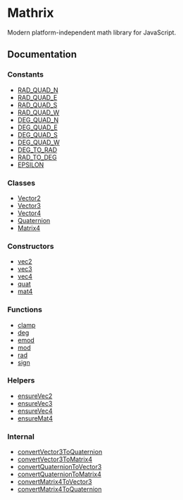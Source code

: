 Mathrix
=======

Modern platform-independent math library for JavaScript.

Documentation
-------------

### Constants

- [RAD_QUAD_N](docs/api/RAD_QUAD_N.md)
- [RAD_QUAD_E](docs/api/RAD_QUAD_E.md)
- [RAD_QUAD_S](docs/api/RAD_QUAD_S.md)
- [RAD_QUAD_W](docs/api/RAD_QUAD_W.md)
- [DEG_QUAD_N](docs/api/DEG_QUAD_N.md)
- [DEG_QUAD_E](docs/api/DEG_QUAD_E.md)
- [DEG_QUAD_S](docs/api/DEG_QUAD_S.md)
- [DEG_QUAD_W](docs/api/DEG_QUAD_W.md)
- [DEG_TO_RAD](docs/api/DEG_TO_RAD.md)
- [RAD_TO_DEG](docs/api/RAD_TO_DEG.md)
- [EPSILON](docs/api/EPSILON.md)

### Classes

- [Vector2](docs/api/Vector2.md)
- [Vector3](docs/api/Vector3.md)
- [Vector4](docs/api/Vector4.md)
- [Quaternion](docs/api/Quaternion.md)
- [Matrix4](docs/api/Matrix4.md)

### Constructors

- [vec2](docs/api/vec2.md)
- [vec3](docs/api/vec3.md)
- [vec4](docs/api/vec4.md)
- [quat](docs/api/quat.md)
- [mat4](docs/api/mat4.md)

### Functions

- [clamp](docs/api/clamp.md)
- [deg](docs/api/deg.md)
- [emod](docs/api/emod.md)
- [mod](docs/api/mod.md)
- [rad](docs/api/rad.md)
- [sign](docs/api/sign.md)

### Helpers

- [ensureVec2](docs/api/ensureVec2.md)
- [ensureVec3](docs/api/ensureVec3.md)
- [ensureVec4](docs/api/ensureVec4.md)
- [ensureMat4](docs/api/ensureMat4.md)

### Internal

- [convertVector3ToQuaternion](docs/api/convertVector3ToQuaternion.md)
- [convertVector3ToMatrix4](docs/api/convertVector3ToMatrix4.md)
- [convertQuaternionToVector3](docs/api/convertQuaternionToVector3.md)
- [convertQuaternionToMatrix4](docs/api/convertQuaternionToMatrix4.md)
- [convertMatrix4ToVector3](docs/api/convertMatrix4ToVector3.md)
- [convertMatrix4ToQuaternion](docs/api/convertMatrix4ToQuaternion.md)
